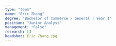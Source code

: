 ```yaml
---
type: "team"
name: "Eric Zhang"
degree: "Bachelor of Commerce - General | Year 1"
position: "Junior Analyst"
management: "False"
research: []
headshot: Eric_Zhang.jpg
---
```




